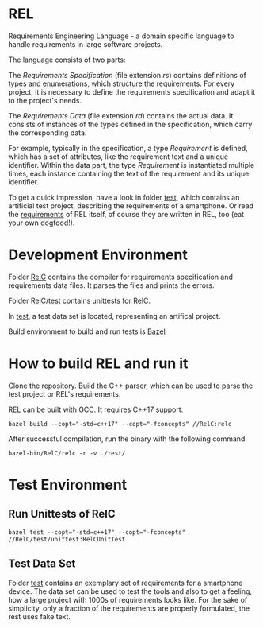 # REL
Requirements Engineering Language - a domain specific language to handle requirements in large software projects.

The language consists of two parts:

The *Requirements Specification* (file extension _rs_) contains definitions of types and enumerations, which structure the requirements. For every project, it is necessary to define the requirements specification and adapt it to the project's needs.

The *Requirements Data* (file extension _rd_) contains the actual data. It consists of instances of the types defined in the specification, which carry the corresponding data.

For example, typically in the specification, a type *Requirement* is defined, which has a set of attributes, like the requirement text and a unique identifier. Within the data part, the type *Requirement* is instantiated multiple times, each instance containing the text of the requirement and its unique identifier.

To get a quick impression, have a look in folder [test](./test), which contains an artificial test project, describing the requirements of a smartphone. Or read the [requirements](./requirements) of REL itself, of course they are written in REL, too (eat your own dogfood!).


# Development Environment

Folder [RelC](./RelC) contains the compiler for requirements specification and requirements data files. It parses the files and prints the errors.

Folder [RelC/test](./RelC/test) contains unittests for RelC.

In [test](./test), a test data set is located, representing an artifical project.

Build environment to build and run tests is [Bazel](https://bazel.build)

# How to build REL and run it

Clone the repository. Build the C++ parser, which can be used to parse the test project or REL's requirements.

REL can be built with GCC. It requires C++17 support.

```
bazel build --copt="-std=c++17" --copt="-fconcepts" //RelC:relc
``` 

After successful compilation, run the binary with the following command.

```
bazel-bin/RelC/relc -r -v ./test/
```


# Test Environment

## Run Unittests of RelC

```
bazel test --copt="-std=c++17" --copt="-fconcepts" //RelC/test/unittest:RelCUnitTest
```

## Test Data Set
Folder [test](./test) contains an exemplary set of requirements for a smartphone device. The data set can be used to test the tools and also to get a feeling, how a large project with 1000s of requirements looks like. For the sake of simplicity, only a fraction of the requirements are properly formulated, the rest uses fake text.

